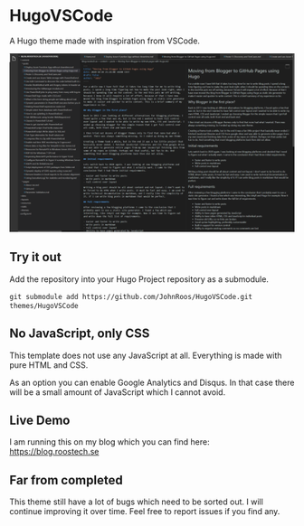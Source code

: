 # HugoVSCode

A Hugo theme made with inspiration from VSCode.

![screenshot](/images/screenshot.png)

## Try it out

Add the repository into your Hugo Project repository as a submodule.

```git
git submodule add https://github.com/JohnRoos/HugoVSCode.git themes/HugoVSCode
```

## No JavaScript, only CSS

This template does not use any JavaScript at all. Everything is made with pure HTML and CSS.

As an option you can enable Google Analytics and Disqus. In that case there will be a small amount of JavaScript which I cannot avoid.

## Live Demo

I am running this on my blog which you can find here: https://blog.roostech.se

## Far from completed

This theme still have a lot of bugs which need to be sorted out. I will continue improving it over time. Feel free to report issues if you find any.
